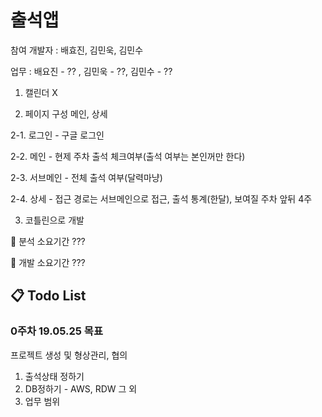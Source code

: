 # 출석앱

참여 개발자 : 배효진, 김민욱, 김민수

업무 : 배요진 - ?? , 김민욱 - ??, 김민수 - ??



1. 캘린더 X

2. 페이지 구성 메인, 상세

  2-1. 로그인 - 구글 로그인

  2-2. 메인 - 현제 주차 출석 체크여부(출석 여부는 본인꺼만 한다)

  2-3. 서브메인 - 전체 출석 여부(달력마냥)

  2-4. 상세 - 접근 경로는 서브메인으로 접근, 출석 통계(한달), 보여질 주차 앞뒤 4주

3. 코틀린으로 개발

:pushpin: 분석 소요기간 ???

:pushpin: 개발 소요기간 ???




## :clipboard: Todo List ##
### 0주차 19.05.25 목표 ###
프로젝트 생성 및 형상관리, 협의
1. 출석상태 정하기
2. DB정하기 - AWS, RDW 그 외
3. 업무 범위


